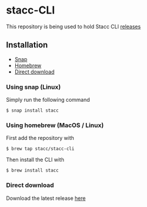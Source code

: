 # stacc-CLI

This repository is being used to hold Stacc CLI [releases](https://github.com/stacc/stacc-CLI/releases)

## Installation

* [Snap](#using-snap-linux)
* [Homebrew](#using-homebrew-macos--linux)
* [Direct download](#direct-download)

### Using snap (Linux)

Simply run the following command

```
$ snap install stacc
```

### Using homebrew (MacOS / Linux)

First add the repository with

```
$ brew tap stacc/stacc-cli
```

Then install the CLI with

```
$ brew install stacc
```

### Direct download

Download the latest release [here](https://github.com/stacc/stacc-CLI/releases/latest)
